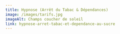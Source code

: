 ```yaml
---
title: Hypnose (Arrêt du Tabac & Dépendances)
image: /images/tarifs.jpg
imageAlt: Champs coucher de soleil
link: hypnose-arret-tabac-et-dependance-au-sucre
---
```

